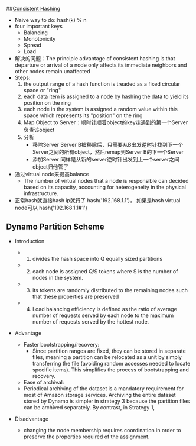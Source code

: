 ##[Consistent Hashing](http://blog.csdn.net/sparkliang/article/details/5279393)
* Naive way to do: hash(k) % n
* four important keys
  * Balancing
  * Monotonicity
  * Spread
  * Load
* 解决的问题：The principle advantage of consistent hashing is that departure or arrival of a node only affects
              its immediate neighbors and other nodes remain unaffected 
* Steps:
  1. the output range of a hash function is treaded as a fixed circular space or "ring"
  2. each data item is assigned to a node by hashing the data to yield its position on the ring
  3. each node in the system is assigned a random value within this space which represents its "position" on the ring
  4. Map Object to Server：顺时针顺着object的key走遇到的第一个Server负责该object
  5. 分析
     * 移除Server
       Server B被移除后，只需要从B出发逆时针找到下一个Server之间的所有object，然后remap到Server B的下一个Server
     * 添加Server
       同样是从新的server逆时针出发到上一个server之间object归他管了
* 通过virtual node来提高balance
    * The number of virtual nodes that a node is responsible can decided based on its capacity, accounting for heterogeneity
      in the physical infrastructure.
* 正常hash就直接hash ip就行了 hash('192.168.1.1')， 如果是hash virtual node可以 hash('192.168.1.1#1')

## Dynamo Partition Scheme 
* Introduction 
    * 1. divides the hash space into Q equally sized partitions
    * 2. each node is assigned Q/S tokens where S is the number of nodes in the system.
    * 3. its tokens are randomly distributed to the remaining nodes such that these properties are preserved
    * 4. Load balancing efficiency is defined as the ratio of average number of requests served by each node to the maximum number of requests
served by the hottest node.

* Advantage 
    * Faster bootstrapping/recovery:
      * Since partition ranges are fixed, they can be stored in separate  files, meaning a partition can be relocated as a unit by simply
        transferring the file (avoiding random accesses needed to locate specific items). This simplifies the process of bootstrapping and
        recovery.
    * Ease of archival: 
     * Periodical archiving of the dataset is a mandatory requirement for most of Amazon storage services.
        Archiving the entire dataset stored by Dynamo is simpler in strategy 3 because the partition files can be archived separately. 
        By contrast, in Strategy 1,

* Disadvantage 
    * changing the node membership requires coordination in order to preserve the properties required of the assignment.

